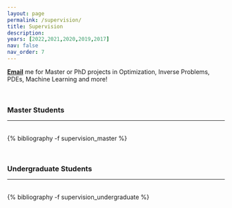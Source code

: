 ```yaml
---
layout: page
permalink: /supervision/
title: Supervision
description: 
years: [2022,2021,2020,2019,2017]
nav: false
nav_order: 7
---
```

<!-- _pages/publications.md -->



<p markdown="1"> 
 <a href = "mailto: S.Fanzon@hull.ac.uk"><b>Email</b></a> me for Master or PhD projects in Optimization, Inverse Problems, PDEs,
 Machine Learning and more!
</p>




<div class="publications">


<a id="master"><h3 style="margin-top: 3.3rem; margin-bottom: 0.3rem;"><b>Master Students</b></h3></a>
<hr style="color: var(--global-text-color); height: 1px; margin-bottom: 2rem;">
{% bibliography -f supervision_master %}


<a id="undergraduate"><h3 style="margin-top: 3.3rem; margin-bottom: 0.3rem;"><b>Undergraduate Students</b></h3></a>
<hr style="color: var(--global-text-color); height: 1px; margin-bottom: 2rem;">
{% bibliography -f supervision_undergraduate %}


</div>



